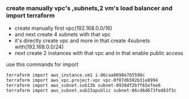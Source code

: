 ### create manually vpc's ,subnets,2 vm's load balancer and import terraform

* create manually first vpc(192.168.0.0/16)
* and next create 4 subnets with that vpc
* it's directly create vpc and more in that create 4subnets with(192.168.0.0/24)
* next create 2 instances with that vpc and in that enable public access





use this commands for import
```
terraform import aws_instance.vm1 i-06caa0698e765598c
terraform import aws_vpc.project-vpc vpc-0f87db502b31e8994
terraform import aws_subnet.sub13b subnet-0938df2bff65efee6
terraform import aws_subnet.sub23apublic subnet-06cd6d673fed83f3c
```
